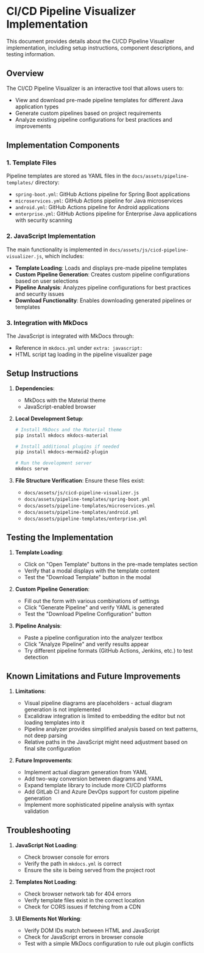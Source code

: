 # CI/CD Pipeline Visualizer Implementation

This document provides details about the CI/CD Pipeline Visualizer implementation, including setup instructions, component descriptions, and testing information.

## Overview

The CI/CD Pipeline Visualizer is an interactive tool that allows users to:
- View and download pre-made pipeline templates for different Java application types
- Generate custom pipelines based on project requirements
- Analyze existing pipeline configurations for best practices and improvements

## Implementation Components

### 1. Template Files

Pipeline templates are stored as YAML files in the `docs/assets/pipeline-templates/` directory:
- `spring-boot.yml`: GitHub Actions pipeline for Spring Boot applications
- `microservices.yml`: GitHub Actions pipeline for Java microservices
- `android.yml`: GitHub Actions pipeline for Android applications
- `enterprise.yml`: GitHub Actions pipeline for Enterprise Java applications with security scanning

### 2. JavaScript Implementation

The main functionality is implemented in `docs/assets/js/cicd-pipeline-visualizer.js`, which includes:

- **Template Loading**: Loads and displays pre-made pipeline templates
- **Custom Pipeline Generation**: Creates custom pipeline configurations based on user selections
- **Pipeline Analysis**: Analyzes pipeline configurations for best practices and security issues
- **Download Functionality**: Enables downloading generated pipelines or templates

### 3. Integration with MkDocs

The JavaScript is integrated with MkDocs through:
- Reference in `mkdocs.yml` under `extra: javascript:`
- HTML script tag loading in the pipeline visualizer page

## Setup Instructions

1. **Dependencies**:
   - MkDocs with the Material theme
   - JavaScript-enabled browser

2. **Local Development Setup**:
   ```bash
   # Install MkDocs and the Material theme
   pip install mkdocs mkdocs-material
   
   # Install additional plugins if needed
   pip install mkdocs-mermaid2-plugin
   
   # Run the development server
   mkdocs serve
   ```

3. **File Structure Verification**:
   Ensure these files exist:
   - `docs/assets/js/cicd-pipeline-visualizer.js`
   - `docs/assets/pipeline-templates/spring-boot.yml`
   - `docs/assets/pipeline-templates/microservices.yml`
   - `docs/assets/pipeline-templates/android.yml`
   - `docs/assets/pipeline-templates/enterprise.yml`

## Testing the Implementation

1. **Template Loading**:
   - Click on "Open Template" buttons in the pre-made templates section
   - Verify that a modal displays with the template content
   - Test the "Download Template" button in the modal

2. **Custom Pipeline Generation**:
   - Fill out the form with various combinations of settings
   - Click "Generate Pipeline" and verify YAML is generated
   - Test the "Download Pipeline Configuration" button

3. **Pipeline Analysis**:
   - Paste a pipeline configuration into the analyzer textbox
   - Click "Analyze Pipeline" and verify results appear
   - Try different pipeline formats (GitHub Actions, Jenkins, etc.) to test detection

## Known Limitations and Future Improvements

1. **Limitations**:
   - Visual pipeline diagrams are placeholders - actual diagram generation is not implemented
   - Excalidraw integration is limited to embedding the editor but not loading templates into it
   - Pipeline analyzer provides simplified analysis based on text patterns, not deep parsing
   - Relative paths in the JavaScript might need adjustment based on final site configuration

2. **Future Improvements**:
   - Implement actual diagram generation from YAML
   - Add two-way conversion between diagrams and YAML
   - Expand template library to include more CI/CD platforms
   - Add GitLab CI and Azure DevOps support for custom pipeline generation
   - Implement more sophisticated pipeline analysis with syntax validation

## Troubleshooting

1. **JavaScript Not Loading**:
   - Check browser console for errors
   - Verify the path in `mkdocs.yml` is correct
   - Ensure the site is being served from the project root

2. **Templates Not Loading**:
   - Check browser network tab for 404 errors
   - Verify template files exist in the correct location
   - Check for CORS issues if fetching from a CDN

3. **UI Elements Not Working**:
   - Verify DOM IDs match between HTML and JavaScript
   - Check for JavaScript errors in browser console
   - Test with a simple MkDocs configuration to rule out plugin conflicts 
